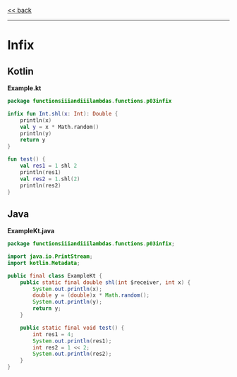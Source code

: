 
[<< back](https://github.com/tomasbjerre/yet-another-kotlin-vs-java-comparison)

-----------------------------

# Infix

## Kotlin

**Example.kt**

```kotlin
package functionsiiiandiiilambdas.functions.p03infix

infix fun Int.shl(x: Int): Double {
    println(x)
    val y = x * Math.random()
    println(y)
    return y
}

fun test() {
    val res1 = 1 shl 2
    println(res1)
    val res2 = 1.shl(2)
    println(res2)
}
```

## Java

**ExampleKt.java**

```java
package functionsiiiandiiilambdas.functions.p03infix;

import java.io.PrintStream;
import kotlin.Metadata;

public final class ExampleKt {
    public static final double shl(int $receiver, int x) {
        System.out.println(x);
        double y = (double)x * Math.random();
        System.out.println(y);
        return y;
    }

    public static final void test() {
        int res1 = 4;
        System.out.println(res1);
        int res2 = 1 << 2;
        System.out.println(res2);
    }
}

```
